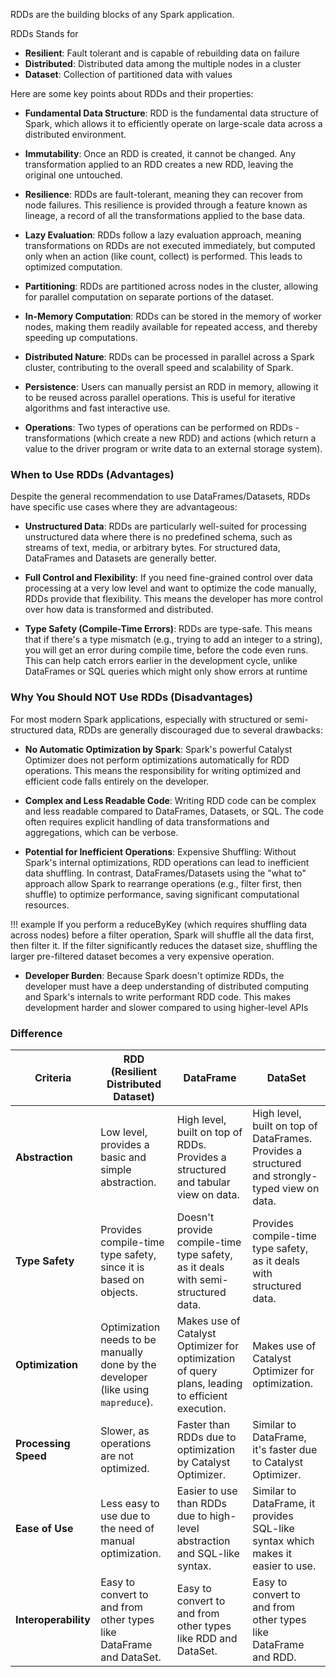 RDDs are the building blocks of any Spark application. 

RDDs Stands for

- **Resilient**: Fault tolerant and is capable of rebuilding data on failure
- **Distributed**: Distributed data among the multiple nodes in a cluster
- **Dataset**: Collection of partitioned data with values


Here are some key points about RDDs and their properties:

- **Fundamental Data Structure**: RDD is the fundamental data structure of Spark, which allows it to efficiently operate on large-scale data across a distributed environment.

- **Immutability**: Once an RDD is created, it cannot be changed. Any transformation applied to an RDD creates a new RDD, leaving the original one untouched.

- **Resilience**: RDDs are fault-tolerant, meaning they can recover from node failures. This resilience is provided through a feature known as lineage, a record of all the transformations applied to the base data.

- **Lazy Evaluation**: RDDs follow a lazy evaluation approach, meaning transformations on RDDs are not executed immediately, but computed only when an action (like count, collect) is performed. This leads to optimized computation.

- **Partitioning**: RDDs are partitioned across nodes in the cluster, allowing for parallel computation on separate portions of the dataset.

- **In-Memory Computation**: RDDs can be stored in the memory of worker nodes, making them readily available for repeated access, and thereby speeding up computations.

- **Distributed Nature**: RDDs can be processed in parallel across a Spark cluster, contributing to the overall speed and scalability of Spark.

- **Persistence**: Users can manually persist an RDD in memory, allowing it to be reused across parallel operations. This is useful for iterative algorithms and fast interactive use.

- **Operations**: Two types of operations can be performed on RDDs - transformations (which create a new RDD) and actions (which return a value to the driver program or write data to an external storage system).

### **When to Use RDDs (Advantages)**
Despite the general recommendation to use DataFrames/Datasets, RDDs have specific use cases where they are advantageous:

- **Unstructured Data**: RDDs are particularly well-suited for processing unstructured data where there is no predefined schema, such as streams of text, media, or arbitrary bytes. For structured data, DataFrames and Datasets are generally better.

- **Full Control and Flexibility**: If you need fine-grained control over data processing at a very low level and want to optimize the code manually, RDDs provide that flexibility. This means the developer has more control over how data is transformed and distributed.

- **Type Safety (Compile-Time Errors)**: RDDs are type-safe. This means that if there's a type mismatch (e.g., trying to add an integer to a string), you will get an error during compile time, before the code even runs. This can help catch errors earlier in the development cycle, unlike DataFrames or SQL queries which might only show errors at runtime


### **Why You Should NOT Use RDDs (Disadvantages)**
For most modern Spark applications, especially with structured or semi-structured data, RDDs are generally discouraged due to several drawbacks:

- **No Automatic Optimization by Spark**: Spark's powerful Catalyst Optimizer does not perform optimizations automatically for RDD operations. This means the responsibility for writing optimized and efficient code falls entirely on the developer.

- **Complex and Less Readable Code**: Writing RDD code can be complex and less readable compared to DataFrames, Datasets, or SQL. The code often requires explicit handling of data transformations and aggregations, which can be verbose.

- **Potential for Inefficient Operations**: Expensive Shuffling: Without Spark's internal optimizations, RDD operations can lead to inefficient data shuffling. In contrast, DataFrames/Datasets using the "what to" approach allow Spark to rearrange operations (e.g., filter first, then shuffle) to optimize performance, saving significant computational resources.
  
!!! example
    If you perform a reduceByKey (which requires shuffling data across nodes) before a filter operation, Spark will shuffle all the data first, then filter it. If the filter significantly reduces the dataset size, shuffling the larger pre-filtered dataset becomes a very expensive operation.

- **Developer Burden**: Because Spark doesn't optimize RDDs, the developer must have a deep understanding of distributed computing and Spark's internals to write performant RDD code. This makes development harder and slower compared to using higher-level APIs

### **Difference**

| **Criteria**         | **RDD (Resilient Distributed Dataset)**                                           | **DataFrame**                                                                                    | **DataSet**                                                                                    |
| -------------------- | --------------------------------------------------------------------------------- | ------------------------------------------------------------------------------------------------ | ---------------------------------------------------------------------------------------------- |
| **Abstraction**      | Low level, provides a basic and simple abstraction.                               | High level, built on top of RDDs. Provides a structured and tabular view on data.                | High level, built on top of DataFrames. Provides a structured and strongly-typed view on data. |
| **Type Safety**      | Provides compile-time type safety, since it is based on objects.                  | Doesn't provide compile-time type safety, as it deals with semi-structured data.                 | Provides compile-time type safety, as it deals with structured data.                           |
| **Optimization**     | Optimization needs to be manually done by the developer (like using `mapreduce`). | Makes use of Catalyst Optimizer for optimization of query plans, leading to efficient execution. | Makes use of Catalyst Optimizer for optimization.                                              |
| **Processing Speed** | Slower, as operations are not optimized.                                          | Faster than RDDs due to optimization by Catalyst Optimizer.                                      | Similar to DataFrame, it's faster due to Catalyst Optimizer.                                   |
| **Ease of Use**      | Less easy to use due to the need of manual optimization.                          | Easier to use than RDDs due to high-level abstraction and SQL-like syntax.                       | Similar to DataFrame, it provides SQL-like syntax which makes it easier to use.                |
| **Interoperability** | Easy to convert to and from other types like DataFrame and DataSet.               | Easy to convert to and from other types like RDD and DataSet.                                    | Easy to convert to and from other types like DataFrame and RDD.                                |

